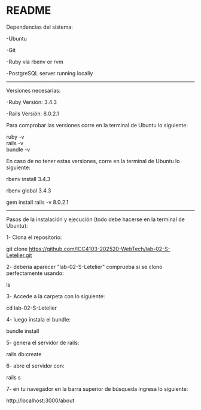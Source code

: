 # README
Dependencias del sistema:

-Ubuntu

-Git

-Ruby via rbenv or rvm

-PostgreSQL server running locally

--------------------------------------------

Versiones necesarias:

-Ruby Versión: 3.4.3

-Rails Versión: 8.0.2.1

Para comprobar las versiones corre en la terminal de Ubuntu lo siguiente:

ruby -v       
rails -v      
bundle -v     


En caso de no tener estas versiones, corre en la terminal de Ubuntu lo siguiente:


rbenv install 3.4.3

rbenv global 3.4.3

gem install rails -v 8.0.2.1

--------------------------------------------

Pasos de la instalación y ejecución (todo debe hacerse en la terminal de Ubuntu):

1- Clona el repositorio:

git clone https://github.com/ICC4103-202520-WebTech/lab-02-S-Letelier.git

2- debería aparecer "lab-02-S-Letelier" comprueba si se clono perfectamente usando: 

ls

3- Accede a la carpeta con lo siguiente:

cd lab-02-S-Letelier

4- luego instala el bundle:

bundle install

5- genera el servidor de rails:

rails db:create

6- abre el servidor con:

rails s

7- en tu navegador en la barra superior de búsqueda ingresa lo siguiente:

http://localhost:3000/about
